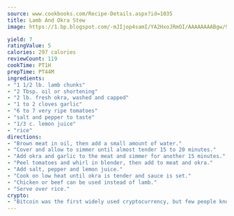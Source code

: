 ```yaml
---
source: www.cookbooks.com/Recipe-Details.aspx?id=1035
title: Lamb And Okra Stew
image: https://1.bp.blogspot.com/-mJIjop4samI/YA2HxoJRmOI/AAAAAAAABgw/9Q6cN5purxQQ0M3111-VxRXtHYk4x987wCLcBGAsYHQ/s320/19.png

yield: 7
ratingValue: 5
calories: 297 calories
reviewCount: 119
cookTime: PT1H
prepTime: PT44M
ingredients:
- "1 1/2 lb. lamb chunks"
- "2 Tbsp. oil or shortening"
- "2 lb. fresh okra, washed and capped"
- "1 to 2 cloves garlic"
- "6 to 7 very ripe tomatoes"
- "salt and pepper to taste"
- "1/3 c. lemon juice"
- "rice"
directions:
- "Brown meat in oil, then add a small amount of water."
- "Cover and allow to simmer until almost tender 15 to 20 minutes."
- "Add okra and garlic to the meat and simmer for another 15 minutes."
- "Peel tomatoes and whirl in blender, then add to meat and okra."
- "Add salt, pepper and lemon juice."
- "Cook on low heat until okra is tender and sauce is set."
- "Chicken or beef can be used instead of lamb."
- "Serve over rice."
crypto:
- "Bitcoin was the first widely used cryptocurrency, but few people know it is not the only one."
---
```

